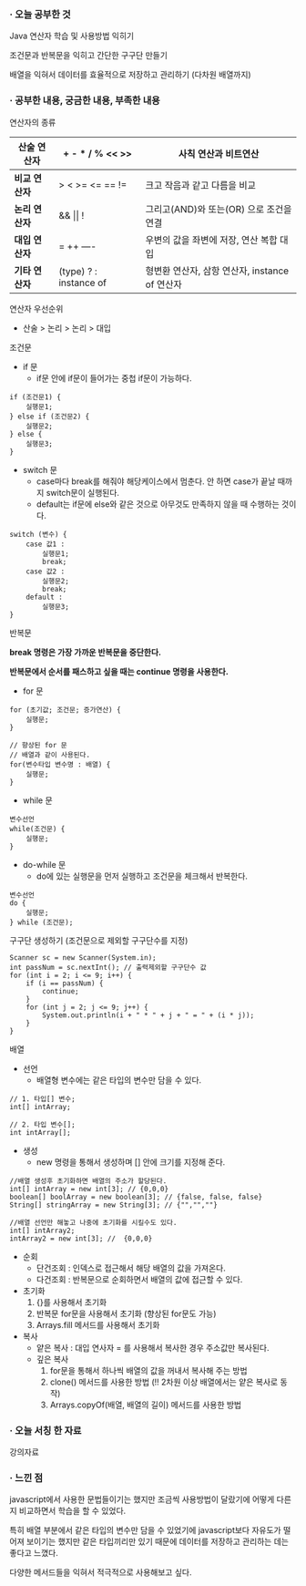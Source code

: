 ### **· 오늘 공부한 것**

Java 연산자 학습 및 사용방법 익히기

조건문과 반복문을 익히고 간단한 구구단 만들기

배열을 익혀서 데이터를 효율적으로 저장하고 관리하기 (다차원 배열까지)

### **· 공부한 내용, 궁금한 내용, 부족한 내용**

연산자의 종류

| **산술 연산자** | \+ - \* / % << >>       | 사칙 연산과 비트연산                           |
| --------------- | ----------------------- | ---------------------------------------------- |
| **비교 연산자** | \> < >= <= == !=        | 크고 작음과 같고 다름을 비교                   |
| **논리 연산자** | && \|\| !               | 그리고(AND)와 또는(OR) 으로 조건을 연결        |
| **대입 연산자** | \= ++ —-                | 우변의 값을 좌변에 저장, 연산 복합 대입        |
| **기타 연산자** | (type) ? :  instance of | 형변환 연산자, 삼항 연산자, instance of 연산자 |

연산자 우선순위

- 산술 > 논리 > 논리 > 대입

조건문

- if 문
  - if문 안에 if문이 들어가는 중첩 if문이 가능하다.

```
if (조건문1) {
	실행문1;
} else if (조건문2) {
	실행문2;
} else {
	실행문3;
}
```

- switch 문
  - case마다 break를 해줘야 해당케이스에서 멈춘다. 안 하면 case가 끝날 때까지 switch문이 실행된다.
  - default는 if문에 else와 같은 것으로 아무것도 만족하지 않을 때 수행하는 것이다.

```
switch (변수) {
    case 값1 :
    	실행문1;
        break;
    case 값2 :
    	실행문2;
        break;
    default :
    	실행문3;
}
```

반복문

**break 명령은 가장 가까운 반복문을 중단한다.**

**반복문에서 순서를 패스하고 싶을 때는 continue 명령을 사용한다.**

- for 문

```
for (초기값; 조건문; 증가연산) {
	실행문;
}

// 향상된 for 문
// 배열과 같이 사용된다.
for(변수타입 변수명 : 배열) {
	실행문;
}
```

- while 문

```
변수선언
while(조건문) {
	실행문;
}
```

- do-while 문
  - do에 있는 실행문을 먼저 실행하고 조건문을 체크해서 반복한다.

```
변수선언
do {
	실행문;
} while (조건문);
```

구구단 생성하기 (조건문으로 제외할 구구단수를 지정)

```
Scanner sc = new Scanner(System.in);
int passNum = sc.nextInt(); // 출력제외할 구구단수 값
for (int i = 2; i <= 9; i++) {
	if (i == passNum) {
		continue;
	}
	for (int j = 2; j <= 9; j++) {
		System.out.println(i + " * " + j + " = " + (i * j));
	}
}
```

배열

- 선언
  - 배열형 변수에는 같은 타입의 변수만 담을 수 있다.

```
// 1. 타입[] 변수;
int[] intArray;

// 2. 타입 변수[];
int intArray[];
```

- 생성
  - new 명령을 통해서 생성하며 \[\] 안에 크기를 지정해 준다.

```
//배열 생성후 초기화하면 배열의 주소가 할당된다.
int[] intArray = new int[3]; // {0,0,0}
boolean[] boolArray = new boolean[3]; // {false, false, false}
String[] stringArray = new String[3]; // {"","",""}

//배열 선언만 해놓고 나중에 초기화를 시킬수도 있다.
int[] intArray2;
intArray2 = new int[3]; //  {0,0,0}
```

- 순회
  - 단건조회 : 인덱스로 접근해서 해당 배열의 값을 가져온다.
  - 다건조회 : 반복문으로 순회하면서 배열의 값에 접근할 수 있다.
- 초기화
  1.  {}를 사용해서 초기화
  2.  반복문 for문을 사용해서 초기화 (향상된 for문도 가능)
  3.  Arrays.fill 메서드를 사용해서 초기화
- 복사
  - 얕은 복사 : 대입 연사자 = 를 사용해서 복사한 경우 주소값만 복사된다.
  - 깊은 복사
    1.  for문을 통해서 하나씩 배열의 값을 꺼내서 복사해 주는 방법
    2.  clone() 메서드를 사용한 방법 (!! 2차원 이상 배열에서는 얕은 복사로 동작)
    3.  Arrays.copyOf(배열, 배열의 길이) 메서드를 사용한 방법

### **· 오늘 서칭 한 자료**

강의자료

### **· 느낀 점**

javascript에서 사용한 문법들이기는 했지만 조금씩 사용방법이 달랐기에 어떻게 다른지 비교하면서 학습을 할 수 있었다.

특히 배열 부분에서 같은 타입의 변수만 담을 수 있었기에 javascript보다 자유도가 떨어져 보이기는 했지만 같은 타입끼리만 있기 때문에 데이터를 저장하고 관리하는 데는 좋다고 느꼈다.

다양한 메서드들을 익혀서 적극적으로 사용해보고 싶다.
